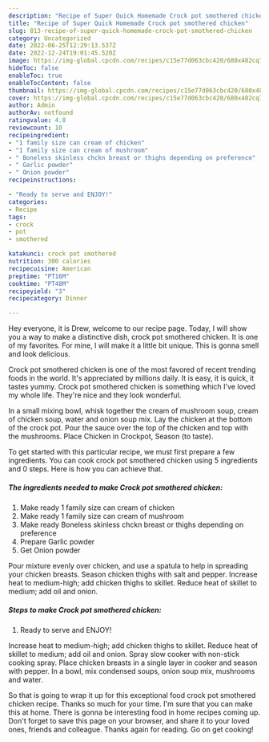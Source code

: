 ```yaml
---
description: "Recipe of Super Quick Homemade Crock pot smothered chicken"
title: "Recipe of Super Quick Homemade Crock pot smothered chicken"
slug: 813-recipe-of-super-quick-homemade-crock-pot-smothered-chicken
category: Uncategorized
date: 2022-06-25T12:29:13.537Z
date: 2022-12-24T19:01:45.520Z
image: https://img-global.cpcdn.com/recipes/c15e77d063cbc420/680x482cq70/crock-pot-smothered-chicken-recipe-main-photo.jpg
hideToc: false
enableToc: true
enableTocContent: false
thumbnail: https://img-global.cpcdn.com/recipes/c15e77d063cbc420/680x482cq70/crock-pot-smothered-chicken-recipe-main-photo.jpg
cover: https://img-global.cpcdn.com/recipes/c15e77d063cbc420/680x482cq70/crock-pot-smothered-chicken-recipe-main-photo.jpg
author: Admin
authorAv: notfound
ratingvalue: 4.8
reviewcount: 10
recipeingredient:
- "1 family size can cream of chicken"
- "1 family size can cream of mushroom"
- " Boneless skinless chckn breast or thighs depending on preference"
- " Garlic powder"
- " Onion powder"
recipeinstructions:

- "Ready to serve and ENJOY!"
categories:
- Recipe
tags:
- crock
- pot
- smothered

katakunci: crock pot smothered 
nutrition: 300 calories
recipecuisine: American
preptime: "PT16M"
cooktime: "PT48M"
recipeyield: "3"
recipecategory: Dinner

---
```



Hey everyone, it is Drew, welcome to our recipe page. Today, I will show you a way to make a distinctive dish, crock pot smothered chicken. It is one of my favorites. For mine, I will make it a little bit unique. This is gonna smell and look delicious.

Crock pot smothered chicken is one of the most favored of recent trending foods in the world. It's appreciated by millions daily. It is easy, it is quick, it tastes yummy. Crock pot smothered chicken is something which I've loved my whole life. They're nice and they look wonderful.

In a small mixing bowl, whisk together the cream of mushroom soup, cream of chicken soup, water and onion soup mix. Lay the chicken at the bottom of the crock pot. Pour the sauce over the top of the chicken and top with the mushrooms. Place Chicken in Crockpot, Season (to taste).


To get started with this particular recipe, we must first prepare a few ingredients. You can cook crock pot smothered chicken using 5 ingredients and 0 steps. Here is how you can achieve that.

<!--inarticleads1-->

##### The ingredients needed to make Crock pot smothered chicken:

1. Make ready 1 family size can cream of chicken
1. Make ready 1 family size can cream of mushroom
1. Make ready  Boneless skinless chckn breast or thighs depending on preference
1. Prepare  Garlic powder
1. Get  Onion powder


Pour mixture evenly over chicken, and use a spatula to help in spreading your chicken breasts. Season chicken thighs with salt and pepper. Increase heat to medium-high; add chicken thighs to skillet. Reduce heat of skillet to medium; add oil and onion. 

<!--inarticleads2-->

##### Steps to make Crock pot smothered chicken:


1. Ready to serve and ENJOY!

Increase heat to medium-high; add chicken thighs to skillet. Reduce heat of skillet to medium; add oil and onion. Spray slow cooker with non-stick cooking spray. Place chicken breasts in a single layer in cooker and season with pepper. In a bowl, mix condensed soups, onion soup mix, mushrooms and water. 

So that is going to wrap it up for this exceptional food crock pot smothered chicken recipe. Thanks so much for your time. I'm sure that you can make this at home. There is gonna be interesting food in home recipes coming up. Don't forget to save this page on your browser, and share it to your loved ones, friends and colleague. Thanks again for reading. Go on get cooking!
